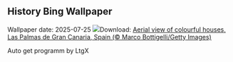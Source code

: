 ## History Bing Wallpaper
Wallpaper date: 2025-07-25
![](https://www.bing.com/th?id=OHR.LasPalmas_EN-IN7081028129_UHD.jpg&w=1000)Download: [Aerial view of colourful houses, Las Palmas de Gran Canaria, Spain (© Marco Bottigelli/Getty Images)](https://www.bing.com/th?id=OHR.LasPalmas_EN-IN7081028129_UHD.jpg)

Auto get programm by LtgX
